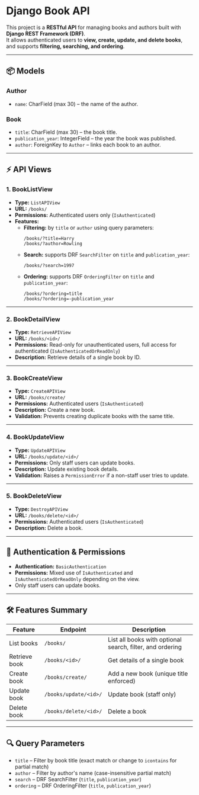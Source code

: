 # Django Book API

This project is a **RESTful API** for managing books and authors built with **Django REST Framework (DRF)**.  
It allows authenticated users to **view, create, update, and delete books**, and supports **filtering, searching, and ordering**.

---

## 📦 Models

### Author
- `name`: CharField (max 30) – the name of the author.
  
### Book
- `title`: CharField (max 30) – the book title.
- `publication_year`: IntegerField – the year the book was published.
- `author`: ForeignKey to `Author` – links each book to an author.

---

## ⚡ API Views

### 1. **BookListView**
- **Type:** `ListAPIView`
- **URL:** `/books/`
- **Permissions:** Authenticated users only (`IsAuthenticated`)
- **Features:**
  - **Filtering:** by `title` or `author` using query parameters:
    ```
    /books/?title=Harry
    /books/?author=Rowling
    ```
  - **Search:** supports DRF `SearchFilter` on `title` and `publication_year`:
    ```
    /books/?search=1997
    ```
  - **Ordering:** supports DRF `OrderingFilter` on `title` and `publication_year`:
    ```
    /books/?ordering=title
    /books/?ordering=-publication_year
    ```

---

### 2. **BookDetailView**
- **Type:** `RetrieveAPIView`
- **URL:** `/books/<id>/`
- **Permissions:** Read-only for unauthenticated users, full access for authenticated (`IsAuthenticatedOrReadOnly`)
- **Description:** Retrieve details of a single book by ID.

---

### 3. **BookCreateView**
- **Type:** `CreateAPIView`
- **URL:** `/books/create/`
- **Permissions:** Authenticated users (`IsAuthenticated`)
- **Description:** Create a new book.
- **Validation:** Prevents creating duplicate books with the same title.

---

### 4. **BookUpdateView**
- **Type:** `UpdateAPIView`
- **URL:** `/books/update/<id>/`
- **Permissions:** Only staff users can update books.
- **Description:** Update existing book details.
- **Validation:** Raises a `PermissionError` if a non-staff user tries to update.

---

### 5. **BookDeleteView**
- **Type:** `DestroyAPIView`
- **URL:** `/books/delete/<id>/`
- **Permissions:** Authenticated users (`IsAuthenticated`)
- **Description:** Delete a book.

---

## 🔑 Authentication & Permissions

- **Authentication:** `BasicAuthentication`  
- **Permissions:** Mixed use of `IsAuthenticated` and `IsAuthenticatedOrReadOnly` depending on the view.  
- Only staff users can update books.

---

## 🛠 Features Summary

| Feature                 | Endpoint                       | Description                                               |
|--------------------------|--------------------------------|-----------------------------------------------------------|
| List books               | `/books/`                      | List all books with optional search, filter, and ordering|
| Retrieve book            | `/books/<id>/`                 | Get details of a single book                              |
| Create book              | `/books/create/`               | Add a new book (unique title enforced)                  |
| Update book              | `/books/update/<id>/`          | Update book (staff only)                                  |
| Delete book              | `/books/delete/<id>/`          | Delete a book                                            |

---

## 🔍 Query Parameters

- `title` – Filter by book title (exact match or change to `icontains` for partial match)  
- `author` – Filter by author's name (case-insensitive partial match)  
- `search` – DRF SearchFilter (`title`, `publication_year`)  
- `ordering` – DRF OrderingFilter (`title`, `publication_year`)



